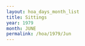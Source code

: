 ```yaml
---
layout: hoa_days_month_list
title: Sittings
year: 1979
month: JUNE
permalink: /hoa/1979/Jun
---
```

